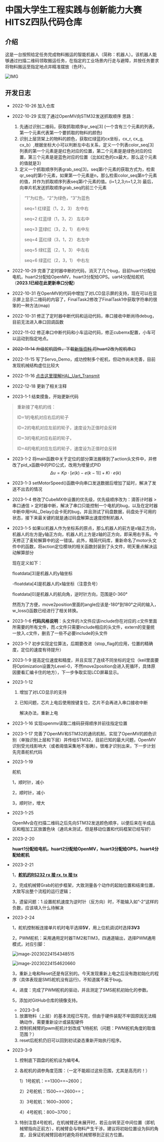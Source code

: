 # 中国大学生工程实践与创新能力大赛 HITSZ四队代码仓库

## 介绍

这是一台按照给定任务完成物料搬运的智能机器人（简称：机器人）。该机器人能够通过扫描二维码领取搬运任务，在指定的工业场景内行走与避障，并按任务要求将物料搬运至指定地点并精准摆放（色环）。

![IMG](https://mitcher-1316637614.cos.ap-nanjing.myqcloud.com/test/IMG_0607(1).png)

## 开发日志

- 2022-10-26 加入仓库

- 2022-10-29 实现了通过OpenMV向STM32发送抓取顺序
  思路：
  1. 先通过识别二维码，获取抓取顺序qr_seq[3] (一个含有三个元素的列表，第一个元素代表第一个要抓取的物料的颜色)
  2. 识别上层货架上的物料的颜色，获取红绿蓝的cx坐标，cx_r, cx_g, cx_b）,根据坐标大小可以判断左中右关系，定义一个列表color_seq[3]
  列表的第一个元素是是红色对应的位置，第二个元素是是绿色对应的位置，第三个元素是是蓝色对应的位置（比如红色的cx最大，那么这个元素的值就是3）
  3. 定义一个抓取顺序列表grab_seq[3]，seq第i个元素的获取方式为，检索qr_seq的第i个元素，如果第一个元素是n，那么检索color_seq第n个元素的值，并作为抓取顺序列表seq第i个元素的值。(i=1,2,3;n=1,2,3)
  最后，向单片机发送抓取顺序grab_seq的前三个元素

    > “1”为红色，“2”为绿色，“3”为蓝色
    >
    > seq=1 红绿蓝（1，2，3） 左中右
    >
    > seq=2 红蓝绿（1，3，2） 左右中
    >
    > seq=3 蓝绿红（3，2，1） 右中左
    >
    > seq=4 蓝红绿（3，1，2） 右左中
    >
    > seq=5 绿红蓝（2，1，3） 中左右
    >
    > seq=6 绿蓝红（2，3，1） 中右左

- 2022-10-29 完善了定时器中断的代码，消灭了几个bug，目前huart1分配给电机，huart2分配给OpenMV，huart3分配给OPS。uart4分配给舵机（**2023.1已经在此更新串口分配**）

- 2022-10-31 在OpenMV的代码中增加了对LCD显示屏的支持，现在可以在显示屏上显示二维码的内容了，FinalTask2修改了FinalTask1中获取字符串的很笨的一种方法(map)

- 2022-10-31 修正了定时器中断代码和运动代码，串口接收中断尚待debug，目前无法进入串口回调函数

- 2022-11-02 修正串口中断代码和小车运动代码，修正cubemx配置，小车可以运动到指定地点。

- ~~2022-11-14 升级舵机固件，下载[新版资料](https://www.feetech.cn/service.html),将huart2改为舵机串口~~

- 2022-11-15 写了Servo_Demo，成功控制多个舵机，但动作尚未完善，目前发现机械结构虚位比较大

- 2022-11-16 [点击这里理解HAL_Uart_Transmit](https://controllerstech.com/uart-transmit-in-stm32/)

- 2022-12-18 更新了相关注释

- 2023-1-1 结束摸鱼，开始更新代码

> 重新接了电机的线：
>
> ID=1的电机对应右后的轮子 
>
> ID=2的电机对应左前的轮子，速度设为正值时会反转
>
> ID=3的电机对应右前的轮子，
>
> ID=4的电机对应左后的轮子，速度设为正值时会反转

- 2023-1-2 将main函数中关于定位的部分算法搬移到了action头文件中，并修改了pid_x函数中的PID公式，改用为增量式PID
  $$
  \Delta u = Kp·[e(k)-e(k-1)]+Ki·e(k)
  $$

- 2023-1-3 setMotorSpeed()函数中向串口发送数据后增加了延时，解决了发送不出去的情况

- 2023-1-4 修改了CubeMX中设置的优先级，优先级顺序改为：滴答计时器 > 串口通信 > 定时器中断，解决了串口只能控制一个电机的bug，以及在定时器中断中用HAL_Delay()会卡死的bug，并且测试了码盘数据，码盘处于可用的状态，接下来最关键的就是通过码盘解算出速度控制机器人

- 2023-1-5 如果以机器人作为坐标系的原点，那么机器人的前方是x轴正方向，机器人的左方是y轴正方向，机器人的上方是z轴的正方向，即采用右手系。今天修正了麦轮解算中的这一错误。此外，精简代码库，重新命名了motor头文件中的函数，将action定位模块的相关函数封装到了头文件，明天重点解决运动解算部分

  现在定义如下：

  floatdata[3]是机器人的y轴坐标

  -floatdata[4]是机器人的x轴坐标（注意负号）

  floatdata[0]是机器人的航向角，逆时针方向，范围是0-360°

  然而为了方便，move2position里面的angle应该是-180°到180°之间的输入，w_loss()函数已经进行了相关转换。
  
- 2023-1-6 **代码风格说明**：头文件的.h文件应该include你在对应的.c文件里面所需要的所有文件，而.c文件只需要include相应的头文件，extern的变量统一放入.c文件，删去了一些不必要include的头文件

- 2023-1-7 初步实现定位算法，后期要改进（stop_flag的应用，位置的精确度，定位的速度有待提升）

- 2023-1-9 提高定位速度和精度，并且实现了连续不同坐标的定位（keil里面要将Optimization设置为Level-0，不然move2position会进入死循环，具体原因要看汇编卡住的地方），下一步争取实现LCD屏幕显示。

- 2023-1-12 

  1. 增加了对LCD显示的支持

  2. 已知问题，芯片上电后使用按键复位，芯片不会再进入串口接收中断

     解决办法，重新上电
  
- 2023-1-16 实现openmv读取二维码获得顺序并前往指定位置

- 2023-1-17 完善了OpenMV和STM32的通讯机制，实现了OpenMV的颜色识别（单独识别上层和下层）并传给STM32，目前已知的最大问题，OpenMV识别受光线影响大（或者阈值采集地不准确）。很难才识别出来，下一步计划先完善舵机代码

- 2023-1-19

  舵机 

  1，顺时针，减小

  2，顺时针，减小

  3，顺时针，增大
  
- 2023-1-25

  OpenMv会在扫描二维码之后先向STM32发送颜色顺序，以便后来在半成品区和粗加工区放置色块（通讯未测试，但是移动位置和代码框架已经写好）

- 2023-2-20

  **huart1分配给电机，huart2分配给OpenMV，huart3分配给OPS，huart4分配给舵机**

- 2023-2-21
  
  1，**<u>舵机的RS232 rx 接 rx, tx 接 tx</u>**
  
  2，完成机械臂Grab的初步框架，大致测量各个动作的起始位置和结束位置，大致写出整个流程的运行逻辑；
  
  3，遗留问题：1.设置舵机速度为逆时针（反方向）时，不能输入如”-2“这样的负数，应该填入什么待解决

- 2023-2-24

  1，舵机控制板连接单片机时电平选择**5V**，用上位机调试时选择**3V3**
  
  2，PWM舵机：采用通用定时器TIM2和TIM3，四通道输出，选择PWM通用模式，对应引脚：
  
   ![image-20230224154348515](https://mitcher-1316637614.cos.ap-nanjing.myqcloud.com/test/image-20230224154348515.png)
  
   ![image-20230224154620660](https://mitcher-1316637614.cos.ap-nanjing.myqcloud.com/test/image-20230224154620660.png)
  
  3，重新上电和Reset还是有区别的。今天发现重新上电之后没有跑初始化的程序（具体表现是SMS舵机没有运行)，不知道属不属于bug。
  
  4，进度：完成了PWM舵机的驱动，并且测定了SMS舵机初始化的参数。
  
  5，添加对GitHub仓库的镜像支持。
  
  
  
  - 2023-3-6
  
  1. 放置物料（上层）的基本流程已写完，但由于硬件装配不牢固原因无法精确动作，需要重新设计或装配硬件
  2. 控制机械臂的pwm舵机计划改成飞特舵机（问题：PWM舵机角度的取值范围？）
  3. reset后舵机仍旧可以回到初试姿态重新开始执行程序。
  
- 2023-3-9

  1. 控制底下圆盘的舵机设为编号**4**。

  2. 各舵机的调参角度范围：（一定不能超过这些范围，尤其是高亮的！）

     1）1号舵机：==1300==~2600；

     2）2号舵机：1500~==2600==；

     3）3号舵机：1600~3000；

     4）4号舵机：800~3700；

  3. 特别注意4号舵机，在机械臂还未展开时，若云台转至正中间位置（即机械臂指向正前方），机械臂会与物料产生干涉。建议将初始位置设为斜的角度，且保证机械臂回收时避免将机械臂移到正前方位置。

